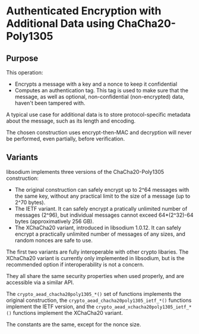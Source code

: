 # Authenticated Encryption with Additional Data using ChaCha20-Poly1305

## Purpose

This operation:
- Encrypts a message with a key and a nonce to keep it confidential
- Computes an authentication tag. This tag is used to make sure that the message, as well as optional, non-confidential (non-encrypted) data, haven't been tampered with.

A typical use case for additional data is to store protocol-specific metadata about the message, such as its length and encoding.

The chosen construction uses encrypt-then-MAC and decryption will never be performed, even partially, before verification.

## Variants

libsodium implements three versions of the ChaCha20-Poly1305 construction:
- The original construction can safely encrypt up to 2^64 messages with the same key, without any practical limit to the size of a message (up to 2^70 bytes).
- The IETF variant. It can safely encrypt a pratically unlimited number of messages (2^96), but individual messages cannot exceed 64*(2^32)-64 bytes (approximatively 256 GB).
- The XChaCha20 variant, introduced in libsodium 1.0.12. It can safely encrypt a practically unlimited number of messages of any sizes, and random nonces are safe to use.

The first two variants are fully interoperable with other crypto libaries. The XChaCha20 variant is currently only implemented in libsodium, but is the recommended option if interoperability is not a concern.

They all share the same security properties when used properly, and are accessible via a similar API.

The `crypto_aead_chacha20poly1305_*()` set of functions implements the original construction, the `crypto_aead_chacha20poly1305_ietf_*()` functions implement the IETF version, and the `crypto_aead_xchacha20poly1305_ietf_*()` functions implement the XChaCha20 variant.

The constants are the same, except for the nonce size.
